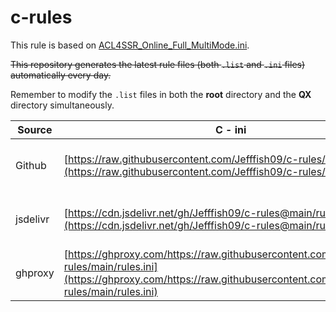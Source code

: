 # c-rules

This rule is based on [ACL4SSR_Online_Full_MultiMode.ini](https://raw.githubusercontent.com/ACL4SSR/ACL4SSR/master/Clash/config/ACL4SSR_Online_Full_MultiMode.ini). 

~~This repository generates the latest rule files (both ```.list``` and ```.ini``` files) automatically every day.~~

Remember to modify the ```.list``` files in both the **root** directory and the **QX** directory simultaneously.

| Source   | C - ini                                                                                                                                                                            | QX - Direct                                                                                                                                                                                            | QX - Proxy                                                                                                                                                                                           |
| -------- | ---------------------------------------------------------------------------------------------------------------------------------------------------------------------------------- | ------------------------------------------------------------------------------------------------------------------------------------------------------------------------------------------------------ | ---------------------------------------------------------------------------------------------------------------------------------------------------------------------------------------------------- |
| Github   | [https://raw.githubusercontent.com/Jefffish09/c-rules/main/rules.ini](https://raw.githubusercontent.com/Jefffish09/c-rules/main/rules.ini)                                         | [https://raw.githubusercontent.com/Jefffish09/c-rules/main/QX/self_direct.list](https://raw.githubusercontent.com/Jefffish09/c-rules/main/QX/self_direct.list)                                         | [https://raw.githubusercontent.com/Jefffish09/c-rules/main/QX/self_proxy.list](https://raw.githubusercontent.com/Jefffish09/c-rules/main/QX/self_proxy.list)                                         |
| jsdelivr | [https://cdn.jsdelivr.net/gh/Jefffish09/c-rules@main/rules.ini](https://cdn.jsdelivr.net/gh/Jefffish09/c-rules@main/rules.ini)                                                     | [https://cdn.jsdelivr.net/gh/Jefffish09/c-rules@main/QX/self_direct.list](https://cdn.jsdelivr.net/gh/Jefffish09/c-rules@main/QX/self_direct.list)                                                     | [https://cdn.jsdelivr.net/gh/Jefffish09/c-rules@main/QX/self_proxy.list](https://cdn.jsdelivr.net/gh/Jefffish09/c-rules@main/QX/self_proxy.list)                                                     |
| ghproxy  | [https://ghproxy.com/https://raw.githubusercontent.com/Jefffish09/c-rules/main/rules.ini](https://ghproxy.com/https://raw.githubusercontent.com/Jefffish09/c-rules/main/rules.ini) | [https://ghproxy.com/https://raw.githubusercontent.com/Jefffish09/c-rules/main/QX/self_direct.list](https://ghproxy.com/https://raw.githubusercontent.com/Jefffish09/c-rules/main/QX/self_direct.list) | [https://ghproxy.com/https://raw.githubusercontent.com/Jefffish09/c-rules/main/QX/self_proxy.list](https://ghproxy.com/https://raw.githubusercontent.com/Jefffish09/c-rules/main/QX/self_proxy.list) |
